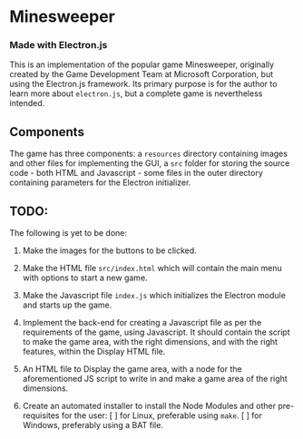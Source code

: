# Minesweeper
### Made with Electron.js

This is an implementation of the popular game Minesweeper, originally created by the Game Development Team at Microsoft Corporation, but using the Electron.js framework. Its primary purpose is for the author to learn more about `electron.js`, but a complete game is nevertheless intended.

## Components

The game has three components: a `resources` directory containing images and other files for implementing the GUI, a `src` folder for storing the source code - both HTML and Javascript - some files in the outer directory containing parameters for the Electron initializer.

## TODO:

The following is yet to be done:

  1. Make the images for the buttons to be clicked.

  2. Make the HTML file `src/index.html` which will contain the main menu with options to start a new game.

  3. Make the Javascript file `index.js` which initializes the Electron module and starts up the game.

  4. Implement the back-end for creating a Javascript file as per the requirements of the game, using Javascript. It should contain the script to make the game area, with the right dimensions, and with the right features, within the Display HTML file.

  5. An HTML file to Display the game area, with a node for the aforementioned JS script to write in and make a game area of the right dimensions.

  6. Create an automated installer to install the Node Modules and other pre-requisites for the user:
     [ ] for Linux, preferable using `make`.
     [ ] for Windows, preferably using a BAT file.